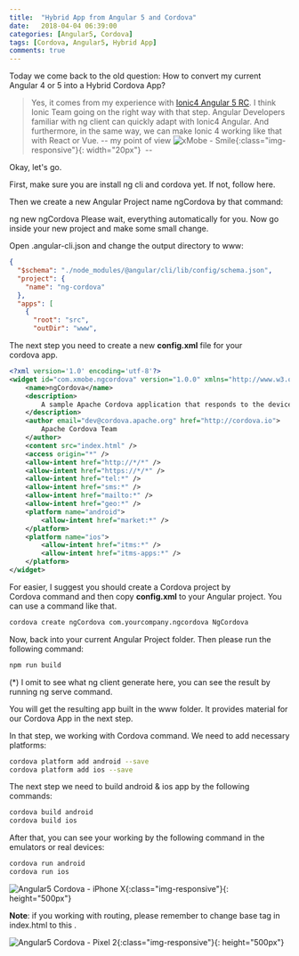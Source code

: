 ```yaml
---
title:  "Hybrid App from Angular 5 and Cordova"
date:   2018-04-04 06:39:00
categories: [Angular5, Cordova]
tags: [Cordova, Angular5, Hybrid App]
comments: true
---
```


Today we come back to the old question: How to convert my current Angular 4 or 5 into a Hybrid Cordova App?

>Yes, it comes from my experience with [Ionic4 Angular 5 RC][experiencing-ionic4-angular5-project-rc]. I think Ionic Team going on the right way with that step. Angular Developers familiar with ng client can quickly adapt with Ionic4 Angular. And furthermore, in the same way, we can make Ionic 4 working like that with React or Vue. -- my point of view ![xMobe - Smile](https://s.w.org/images/core/emoji/2.4/svg/1f601.svg){:class="img-responsive"}{: width="20px"}  --

Okay, let's go.

First, make sure you are install ng cli and cordova yet. If not, follow here.

Then we create a new Angular Project name ngCordova by that command:

ng new ngCordova
Please wait, everything automatically for you. Now go inside your new project and make some small change.

Open .angular-cli.json and change the output directory to www:

```json
{
  "$schema": "./node_modules/@angular/cli/lib/config/schema.json",
  "project": {
    "name": "ng-cordova"
  },
  "apps": [
    {
      "root": "src",
      "outDir": "www",
```

The next step you need to create a new **config.xml** file for your cordova app.

```xml
<?xml version='1.0' encoding='utf-8'?>
<widget id="com.xmobe.ngcordova" version="1.0.0" xmlns="http://www.w3.org/ns/widgets" xmlns:cdv="http://cordova.apache.org/ns/1.0">
    <name>ngCordova</name>
    <description>
        A sample Apache Cordova application that responds to the deviceready event.
    </description>
    <author email="dev@cordova.apache.org" href="http://cordova.io">
        Apache Cordova Team
    </author>
    <content src="index.html" />
    <access origin="*" />
    <allow-intent href="http://*/*" />
    <allow-intent href="https://*/*" />
    <allow-intent href="tel:*" />
    <allow-intent href="sms:*" />
    <allow-intent href="mailto:*" />
    <allow-intent href="geo:*" />
    <platform name="android">
        <allow-intent href="market:*" />
    </platform>
    <platform name="ios">
        <allow-intent href="itms:*" />
        <allow-intent href="itms-apps:*" />
    </platform>
</widget>
```

For easier, I suggest you should create a Cordova project by Cordova command and then copy **config.xml** to your Angular project. You can use a command like that.

```bash
cordova create ngCordova com.yourcompany.ngcordova NgCordova
```

Now, back into your current Angular Project folder. Then please run the following command:

```bash
npm run build
```

(*) I omit to see what ng client generate here, you can see the result by running ng serve command.

You will get the resulting app built in the www folder. It provides material for our Cordova App in the next step.

In that step, we working with Cordova command. We need to add necessary platforms:

```bash
cordova platform add android --save
cordova platform add ios --save
```

The next step we need to build android & ios app by the following commands:

```bash
cordova build android
cordova build ios
```

After that, you can see your working by the following command in the emulators or real devices:

```bash
cordova run android
cordova run ios
```

![Angular5 Cordova - iPhone X](https://www.xmobe.com/wp-content/uploads/2018/04/Simulator-Screen-Shot-iPhone-X-2018-04-03-at-21.45.45_iphonexspacegrey_portrait-1024x1024.png){:class="img-responsive"}{: height="500px"}

**Note**: if you working with routing, please remember to change base tag in index.html to this <base href="./">.

![Angular5 Cordova - Pixel 2](https://www.xmobe.com/wp-content/uploads/2018/04/Screenshot_1522767718_pixel_really_blue_portrait-1022x1024.png){:class="img-responsive"}{: height="500px"}


[experiencing-ionic4-angular5-project-rc]: https://www.xmobe.com/ionic/experiencing-ionic4-angular5-project-rc/
